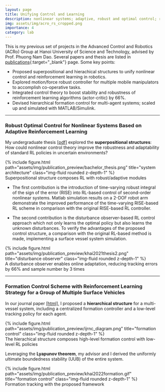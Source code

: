 ```yaml
---
layout: page
title: Unifying Control and Learning 
description: nonlinear systems; adaptive, robust and optimal control; reinforcement learning
img: assets/img/acro_rs_cropped.png
importance: 4
category: lab
---
```


This is my previous set of projects in the Advanced Control and Robotics (ACRo) Group at Hanoi University of Science and Technology, advised by Prof. Phuong Nam Dao. Several papers and thesis are listed in [publications](/../publications){:target="_blank"} page. Some key points:

- Proposed superpositional and hierachical structures to unify nonlinear control and reinforcement learning in robotics.
- Explored motion/force robust controller for multiple mobile manipulators to accomplish co-operative tasks.
- Integrated control theory to boost stability and robustness of reinforcement learning algorithms (actor-critic) by 66%.
- Devised hierarchical formation control for multi-agent systems; scaled up and simulated with MATLAB/Simulink.

---

### Robust Optimal Control for Nonlinear Systems Based on Adaptive Reinforcement Learning

My undergraduate thesis [[pdf]](assets/pdf/my_thesis.pdf) explored the **superpositional structures**: How could nonlinear control theory improve the robustness and adaptability of standard RL policies in uncertain environments?

<div class="row justify-content-sm-center">
    <div class="col-sm-6 mt-3 mt-md-0">
        {% include figure.html path="assets/img/publication_preview/bachelor_thesis.png" title="system architecture" class="img-fluid rounded z-depth-1" %}
    </div>
</div>
<div class="caption">
    Superpositional structure composes RL with robust/adaptive modules
</div>

- The first contribution is the introduction of time-varying robust integral of the sign of the error (RISE) into
RL-based control of second-order nonlinear systems. Matlab simulation results on a 2-DOF robot arm demonstrate the improved performance of the time-varying RISE-based RL scheme in comparison with the original RISE-based RL controller.

- The second contribution is the disturbance observer-based RL control approach which not only learns the optimal policy but also learns the unknown disturbances. To verify the advantages of the proposed control structure, a comparison with the original RL-based method is made, implementing a surface vessel system simulation.

<div class="row justify-content-sm-center">
    <div class="col-sm-8 mt-3 mt-md-0">
        {% include figure.html path="assets/img/publication_preview/khai2021thesis2.png" title="disturbance observer" class="img-fluid rounded z-depth-1" %}
    </div>
</div>
<div class="caption">
    A disturbance observer enables online adaptation, reducing tracking errors by 66% and sample number by 3 times
</div>

---

### Formation Control Scheme with Reinforcement Learning Strategy for a Group of Multiple Surface Vehicles

In our journal paper [[html]](https://onlinelibrary.wiley.com/doi/10.1002/rnc.7083), I proposed a **hierarchical structure** for a multi-vessel system, including a centralized formation controller and a low-level tracking policy for each agent.

<div class="row justify-content-sm-center">
    <div class="col-sm-8 mt-3 mt-md-0">
        {% include figure.html path="assets/img/publication_preview/ijrnc_diagram.png" title="formation control" class="img-fluid rounded z-depth-1" %}
    </div>
</div>
<div class="caption">
    The hierachical structure composes high-level formation control with low-level RL policies
</div>

Leveraging the **Lyapunov theorem**, my advisor and I derived the uniformly ultimate boundedness stability (UUB) of the entire system.

<div class="row justify-content-sm-center">
    <div class="col-sm-5 mt-3 mt-md-0">
        {% include figure.html path="assets/img/publication_preview/khai2022formation.gif" title="formation control" class="img-fluid rounded z-depth-1" %}
    </div>
</div>
<div class="caption">
    Formation tracking with the proposed framework
</div>
